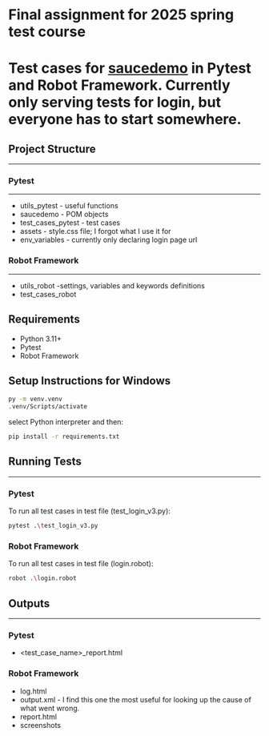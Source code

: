 # Final assignment for 2025 spring test course
Test cases for [saucedemo](https://www.saucedemo.com) in Pytest and Robot Framework. Currently only serving tests for login, but everyone has to start somewhere.
==============================
## Project Structure
-------------
### Pytest
-----------------
* utils_pytest        - useful functions
* saucedemo           - POM objects
* test_cases_pytest   - test cases
* assets              - style.css file; I forgot what I use it for
* env_variables       - currently only declaring login page url

### Robot Framework
-----------------
* utils_robot               -settings, variables and keywords definitions
* test_cases_robot

## Requirements
* Python 3.11+
* Pytest
* Robot Framework

## Setup Instructions for Windows
```bash
py -m venv.venv
.venv/Scripts/activate
```
select Python interpreter and then:
```bash
pip install -r requirements.txt
```

## Running Tests
-------------
### Pytest
To run all test cases in test file (test_login_v3.py):
```bash
pytest .\test_login_v3.py 
```

### Robot Framework
To run all test cases in test file (login.robot):
```bash
robot .\login.robot 
```

## Outputs
-------------
### Pytest
* <test_case_name>_report.html

### Robot Framework
* log.html
* output.xml - I find this one the most useful for looking up the cause of what went wrong.
* report.html
* screenshots

